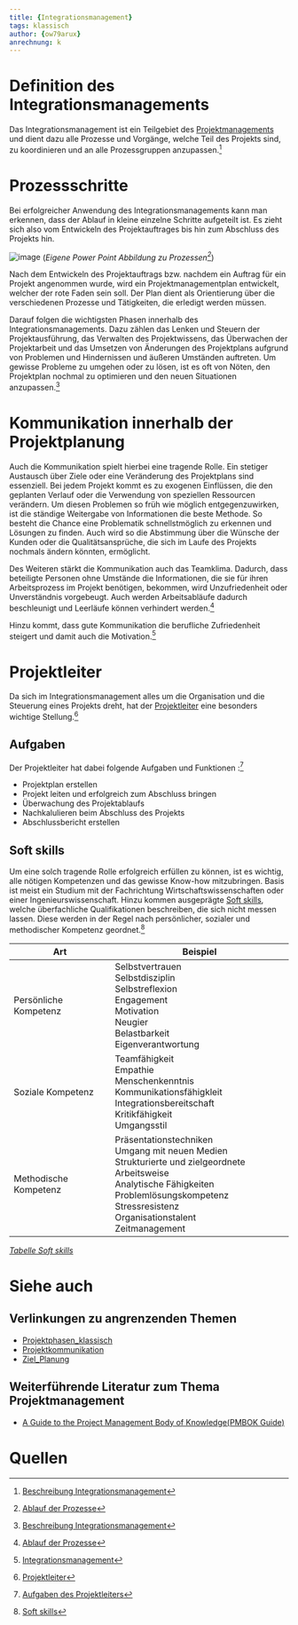 ```yaml
---
title: {Integrationsmanagement}
tags: klassisch 
author: {ow79arux}
anrechnung: k 
---
```


# Definition des Integrationsmanagements
Das Integrationsmanagement ist ein Teilgebiet des [Projektmanagements](https://github.com/ManagingProjectsSuccessfully/ManagingProjectsSuccessfully.github.io/blob/main/kb/Projektmanagement.md) und dient dazu alle Prozesse und Vorgänge, welche Teil des Projekts sind, zu koordinieren und an alle Prozessgruppen anzupassen.[^1]


# Prozessschritte
Bei erfolgreicher Anwendung des Integrationsmanagements kann man erkennen, dass der Ablauf in kleine einzelne Schritte aufgeteilt ist. Es zieht sich also vom Entwickeln des Projektauftrages bis hin zum Abschluss des Projekts hin.

![image](https://user-images.githubusercontent.com/92979613/142760466-3cb71557-6d49-4938-822f-5e84b1ad5eda.png)
(*Eigene Power Point Abbildung zu Prozessen[^2]*)

Nach dem Entwickeln des Projektauftrags bzw. nachdem ein Auftrag für ein Projekt angenommen wurde, wird ein Projektmanagementplan entwickelt, welcher der rote Faden sein soll. Der Plan dient als Orientierung über die verschiedenen Prozesse und Tätigkeiten, die erledigt werden müssen.

Darauf folgen die wichtigsten Phasen innerhalb des Integrationsmanagements. Dazu zählen das Lenken und Steuern der Projektausführung, das Verwalten des Projektwissens, das Überwachen der Projektarbeit und das Umsetzen von Änderungen des Projektplans aufgrund von Problemen und Hindernissen und äußeren Umständen auftreten. Um gewisse Probleme zu umgehen oder zu lösen, ist es oft von Nöten, den Projektplan nochmal zu optimieren und den neuen Situationen anzupassen.[^1]


# Kommunikation innerhalb der Projektplanung

Auch die Kommunikation spielt hierbei eine tragende Rolle. Ein stetiger Austausch über Ziele oder eine Veränderung des Projektplans sind essenziell. Bei jedem Projekt kommt es zu exogenen Einflüssen, die den geplanten Verlauf oder die Verwendung von speziellen Ressourcen verändern. Um diesen Problemen so früh wie möglich entgegenzuwirken, ist die ständige Weitergabe von Informationen die beste Methode. So besteht die Chance eine Problematik schnellstmöglich zu erkennen und Lösungen zu finden. Auch wird so die Abstimmung über die Wünsche der Kunden oder die Qualitätsansprüche, die sich im Laufe des Projekts nochmals ändern könnten, ermöglicht. 

Des Weiteren stärkt die Kommunikation auch das Teamklima. Dadurch, dass beteiligte Personen ohne Umstände die Informationen, die sie für ihren Arbeitsprozess im Projekt benötigen, bekommen, wird Unzufriedenheit oder Unverständnis vorgebeugt. Auch werden Arbeitsabläufe dadurch beschleunigt und Leerläufe können verhindert werden.[^2]

Hinzu kommt, dass gute Kommunikation die berufliche Zufriedenheit steigert und damit auch die Motivation.[^3]


# Projektleiter

Da sich im Integrationsmanagement alles um die Organisation und die Steuerung eines Projekts dreht, hat der [Projektleiter](https://github.com/ManagingProjectsSuccessfully/ManagingProjectsSuccessfully.github.io/blob/main/kb/Projektleiter.md) eine besonders wichtige Stellung.[^4] 

## Aufgaben

Der Projektleiter hat dabei folgende Aufgaben und Funktionen :[^5]
- Projektplan erstellen
- Projekt leiten und erfolgreich zum Abschluss bringen
- Überwachung des Projektablaufs
- Nachkalulieren beim Abschluss des Projekts 
- Abschlussbericht erstellen

## Soft skills

Um eine solch tragende Rolle erfolgreich erfüllen zu können, ist es wichtig, alle nötigen Kompetenzen und das gewisse Know-how mitzubringen. Basis ist meist ein Studium mit der Fachrichtung Wirtschaftswissenschaften oder einer Ingenieurswissenschaft. Hinzu kommen ausgeprägte [Soft skills](https://en.wikipedia.org/wiki/Soft_skills), welche überfachliche Qualifikationen beschreiben, die sich nicht messen lassen. Diese werden in der Regel nach persönlicher, sozialer und methodischer Kompetenz geordnet.[^6]


| Art  | Beispiel |
| ------------- | ------------- |
| Persönliche Kompetenz  |Selbstvertrauen <br /> Selbstdisziplin <br /> Selbstreflexion <br /> Engagement <br /> Motivation <br /> Neugier <br /> Belastbarkeit <br /> Eigenverantwortung |
| Soziale Kompetenz | Teamfähigkeit <br /> Empathie <br /> Menschenkenntnis <br /> Kommunikationsfähigkleit <br /> Integrationsbereitschaft <br /> Kritikfähigkeit <br /> Umgangsstil|
|Methodische Kompetenz |Präsentationstechniken <br /> Umgang mit neuen Medien <br /> Strukturierte und zielgeordnete Arbeitsweise <br /> Analytische Fähigkeiten <br /> Problemlösungskompetenz <br /> Stressresistenz <br /> Organisationstalent <br /> Zeitmanagement |

*[Tabelle Soft skills](https://www.praktikum.info/karrieremagazin/bewerbung/soft-skills#content_block_8380)*

# Siehe auch
## Verlinkungen zu angrenzenden Themen

* [Projektphasen_klassisch](https://github.com/ManagingProjectsSuccessfully/ManagingProjectsSuccessfully.github.io/blob/main/kb/Projektphasen_klassisch.md)
* [Projektkommunikation](https://github.com/ManagingProjectsSuccessfully/ManagingProjectsSuccessfully.github.io/blob/main/kb/Projektkommunikation.md)
* [Ziel_Planung](https://github.com/ManagingProjectsSuccessfully/ManagingProjectsSuccessfully.github.io/blob/main/kb/Ziel_Planung.md)

## Weiterführende Literatur zum Thema Projektmanagement

* [A Guide to the Project Management Body of Knowledge(PMBOK Guide)](https://www.pmi.org/pmbok-guide-standards/foundational/pmbok)

# Quellen

[^1]: [Beschreibung Integrationsmanagement](https://www.wrike.com/de/project-management-guide/faq/was-ist-integrationsmanagement-bei-projekten/)
[^2]: [Ablauf der Prozesse](http://projektmanagement-definitionen.de/glossar/integrationsmanagement-in-projekten/)
[^3]: [Integrationsmanagement](https://de.wikipedia.org/wiki/Integrationsmanagement)
[^4]: [Projektleiter](https://de.wikipedia.org/wiki/Projektleiter#:~:text=Der%20Projektleiter%20ist%20f%C3%BCr%20die,im%20Rahmen%20des%20Projekts%20zust%C3%A4ndig.)
[^5]: [Aufgaben des Projektleiters](https://refa.de/berufe/projektleiter)
[^6]: [Soft skills](https://www.jobteaser.com/de/advices/420-soft-skills-vs-hard-skills-was-ist-der-unterschied)
